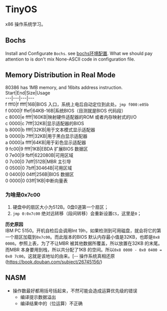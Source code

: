 # TinyOS
x86 操作系统学习。  

## Bochs  
Install and Configurate `Bochs`. see [bochs环境配置](https://zhuanlan.zhihu.com/p/35437842). What we should pay attention to is don't mix None-ASCII code in configuration file.  

## Memory Distribution in Real Mode    

80386 has 1MB memory, and 16bits address instruction.
Start|End|Size|Usage  
---|---|---|---  
f fff0|f ffff|16B|BIOS 入口，系统上电后自动定位到此处。`jmp f000:e05b`  
f 0000|f ffef|64KB-16B|系统BIOS（目测就是BIOS 代码段）  
c 8000|e ffff|160KB|映射硬件适配器的ROM 或者内存映射式的I/O  
c 0000|c 7fff|32KB|显示适配器的BIOS  
b 8000|b ffff|32KB|用于文本模式显示适配器  
b 0000|b 7fff|32KB|用于黑白显示适配器  
a 0000|a ffff|64KB|用于彩色显示适配器  
9 fc00|9 ffff|1KB|EBDA 扩展BIOS 数据区  
0 7e00|9 fbff|622080B|可用区域  
0 7c00|0 7dff|512B|MBR 主引导  
0 0500|0 7bff|30464B|可用区域  
0 0400|0 04ff|256B|BIOS 数据区  
0 0000|0 03ff|1KB|中断向量表  

### 为啥是0x7c00  
1. 硬盘中的扇区大小为512B。0盘0道第一个扇区；  
2. `jmp 0:0x7c00` 绝对远转移（段间转移）会重新设置`CS`，这里是`0`；  

**历史原因**  
IBM PC 5150。开机自检后会调用Int 19h，如果检测到可用磁盘，就会将它的第一个扇区加载到`0x7c00`。而此版本的BIOS 默认内存最小值是32KB，也即是`0x8 0000`。参照上表，为了不让MBR 被其他数据所覆盖，所以放置在32KB 的末尾。而MBR 本身要用到栈，所以共分配了1KB 的空间。所以`0x8 0000 - 0x0 0400 = 0x0 7c00`。这就是该地址的由来。[-- 操作系统真相还原(https://book.douban.com/subject/26745156/)

## NASM
- 操作数最好都用括号括起来，不然可能会造成运算优先级的错误
  - 编译提示数据溢出
  - 编译结果中的（位运算）不正确

